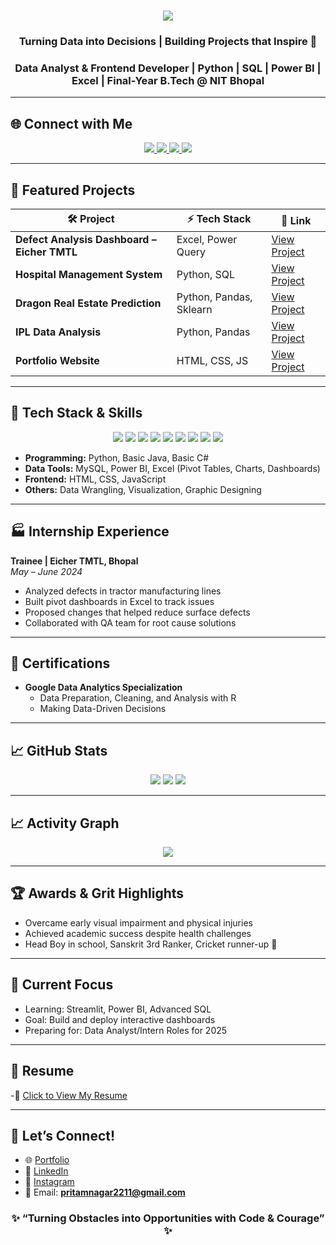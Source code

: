 <!-- Typing SVG Animation -->
<h1 align="center">
  <img src="https://readme-typing-svg.demolab.com?font=Fira+Code&weight=700&size=28&pause=1000&color=F75C7E&center=true&vCenter=true&width=600&lines=Hi+%F0%9F%91%8B%2C+I'm+Pritam+Nagar!;Data+Analyst+%7C+Frontend+Developer;Python+%7C+SQL+%7C+Power+BI+%7C+Excel;Final+Year+B.Tech+%40+NIT+Bhopal" />
</h1>

<h3 align="center">Turning Data into Decisions | Building Projects that Inspire 🚀</h3>
<h3 align="center">Data Analyst & Frontend Developer | Python | SQL | Power BI | Excel | Final-Year B.Tech @ NIT Bhopal</h3>

---

## 🌐 **Connect with Me**

<p align="center">
  <a href="mailto:pritamnagar2211@gmail.com">
    <img src="https://img.shields.io/badge/Email-D14836?style=for-the-badge&logo=gmail&logoColor=white">
  </a>
  <a href="https://pritam9952.github.io" target="_blank">
    <img src="https://img.shields.io/badge/Portfolio-000000?style=for-the-badge&logo=vercel&logoColor=white">
  </a>
  <a href="https://www.linkedin.com/in/pritam-nagar/">
    <img src="https://img.shields.io/badge/LinkedIn-0077B5?style=for-the-badge&logo=linkedin&logoColor=white">
  </a>
  <a href="https://instagram.com/pritam_nagar_027">
    <img src="https://img.shields.io/badge/Instagram-E4405F?style=for-the-badge&logo=instagram&logoColor=white">
  </a>
</p>

---

## 🚀 **Featured Projects**

| 🛠 Project | ⚡ Tech Stack | 🔗 Link |
|-----------|-------------|----------|
| **Defect Analysis Dashboard – Eicher TMTL** | Excel, Power Query | [View Project](https://github.com/Pritam9952/Data-Analysis-Project-Excel/tree/main/Eicher_Tmtl_Traniee) |
| **Hospital Management System** | Python, SQL | [View Project](https://github.com/Pritam9952/Data-Analysis-Project-SQL/tree/main/SQL_HSOPITAL_PROJECT) |
| **Dragon Real Estate Prediction** | Python, Pandas, Sklearn | [View Project](https://github.com/Pritam9952/Machine_Learining_Projects/tree/main/Dragon_Real_Estate) |
| **IPL Data Analysis** | Python, Pandas | [View Project](https://github.com/Pritam9952/Data_Analysis-Python-Projects/tree/main/IPL%202025%20Mega%20Auction) |
| **Portfolio Website** | HTML, CSS, JS | [View Project](https://pritam9952.github.io) |

---

## 🧰 **Tech Stack & Skills**

<p align="center">
  <img src="https://img.shields.io/badge/Python-3776AB?style=for-the-badge&logo=python&logoColor=white" />
  <img src="https://img.shields.io/badge/MySQL-005C84?style=for-the-badge&logo=mysql&logoColor=white" />
  <img src="https://img.shields.io/badge/Excel-217346?style=for-the-badge&logo=microsoft-excel&logoColor=white" />
  <img src="https://img.shields.io/badge/Power%20BI-F2C811?style=for-the-badge&logo=powerbi&logoColor=black" />
  <img src="https://img.shields.io/badge/HTML-E34F26?style=for-the-badge&logo=html5&logoColor=white" />
  <img src="https://img.shields.io/badge/CSS-1572B6?style=for-the-badge&logo=css3&logoColor=white" />
  <img src="https://img.shields.io/badge/JavaScript-F7DF1E?style=for-the-badge&logo=javascript&logoColor=black" />
  <img src="https://img.shields.io/badge/Java-007396?style=for-the-badge&logo=java&logoColor=white" />
  <img src="https://img.shields.io/badge/C%23-239120?style=for-the-badge&logo=c-sharp&logoColor=white" />
</p>

- **Programming:** Python, Basic Java, Basic C#  
- **Data Tools:** MySQL, Power BI, Excel (Pivot Tables, Charts, Dashboards)  
- **Frontend:** HTML, CSS, JavaScript  
- **Others:** Data Wrangling, Visualization, Graphic Designing  

---

## 🏭 Internship Experience

**Trainee | Eicher TMTL, Bhopal**  
*May – June 2024*  
- Analyzed defects in tractor manufacturing lines  
- Built pivot dashboards in Excel to track issues  
- Proposed changes that helped reduce surface defects  
- Collaborated with QA team for root cause solutions  

---

## 📜 Certifications

- **Google Data Analytics Specialization**
  - Data Preparation, Cleaning, and Analysis with R
  - Making Data-Driven Decisions    

---

## 📈 GitHub Stats

<p align="center">
  <img src="https://github-readme-stats.vercel.app/api?username=Pritam9952&show_icons=true&theme=radical" />
  <img src="https://github-readme-stats.vercel.app/api/top-langs/?username=Pritam9952&layout=compact&theme=radical" />
  <img src="https://github-readme-streak-stats.herokuapp.com/?user=Pritam9952&theme=radical" />
</p>

---

## 📈 **Activity Graph**

<p align="center">
  <img src="https://github-readme-activity-graph.vercel.app/graph?username=Pritam9952&theme=react-dark&hide_border=true" />
</p>

---

## 🏆 Awards & Grit Highlights

- Overcame early visual impairment and physical injuries  
- Achieved academic success despite health challenges  
- Head Boy in school, Sanskrit 3rd Ranker, Cricket runner-up 🏏  

---

## 🔭 Current Focus

- Learning: Streamlit, Power BI, Advanced SQL  
- Goal: Build and deploy interactive dashboards  
- Preparing for: Data Analyst/Intern Roles for 2025  

---

## 📄 Resume

-📌 [Click to View My Resume](https://drive.google.com/file/d/1WOresmf_OGP3lhH3U5dNN2CoDO9fi5sP/view?usp=drive_link)

---

## 🤝 Let’s Connect!

- 🌐 [Portfolio](https://pritam9952.github.io)  
- 🔗 [LinkedIn](https://www.linkedin.com/in/pritam-nagar/)  
- 📸 [Instagram](https://instagram.com/pritam_nagar_027)  
- 📧 Email: **pritamnagar2211@gmail.com**  

<h3 align="center">✨ “Turning Obstacles into Opportunities with Code & Courage” ✨</h3>
